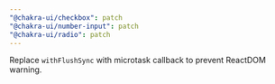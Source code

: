 ```yaml
---
"@chakra-ui/checkbox": patch
"@chakra-ui/number-input": patch
"@chakra-ui/radio": patch
---
```


Replace `withFlushSync` with microtask callback to prevent ReactDOM warning.
